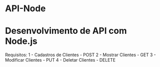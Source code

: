 # API-Node
# Desenvolvimento de API com Node.js 

Requisitos:
1 - Cadastros de Clientes - POST
2 - Mostrar Clientes - GET
3 - Modificar Clientes - PUT
4 - Deletar Clientes - DELETE


